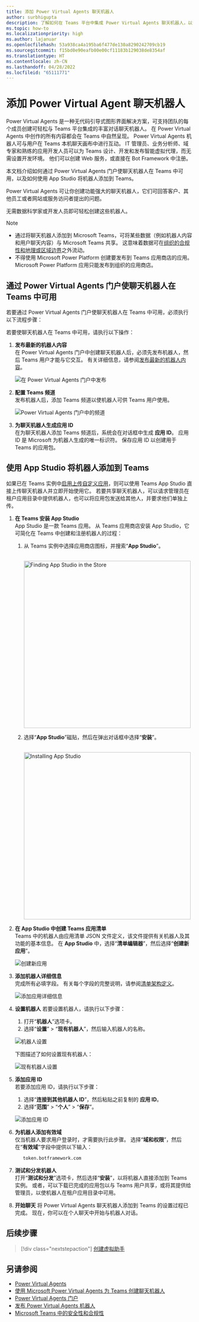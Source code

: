 ```yaml
---
title: 添加 Power Virtual Agents 聊天机器人
author: surbhigupta
description: 了解如何在 Teams 平台中集成 Power Virtual Agents 聊天机器人，以创建对话聊天机器人并将其与 Teams 集成
ms.topic: how-to
ms.localizationpriority: high
ms.author: lajanuar
ms.openlocfilehash: 53a938ca4a195ba6f477de130a8290242709cb19
ms.sourcegitcommit: f15bd0e90eafb00e00cf11183b129038de8354af
ms.translationtype: HT
ms.contentlocale: zh-CN
ms.lasthandoff: 04/28/2022
ms.locfileid: "65111771"
---
```

# <a name="add-power-virtual-agents-chatbot"></a>添加 Power Virtual Agent 聊天机器人

Power Virtual Agents 是一种无代码引导式图形界面解决方案，可支持团队的每个成员创建可轻松与 Teams 平台集成的丰富对话聊天机器人。 在 Power Virtual Agents 中创作的所有内容都会在 Teams 中自然呈现。 Power Virtual Agents 机器人可与用户在 Teams 本机聊天画布中进行互动。 IT 管理员、业务分析师、域专家和熟练的应用开发人员可以为 Teams 设计、开发和发布智能虚拟代理，而无需设置开发环境。 他们可以创建 Web 服务，或直接在 Bot Framework 中注册。

本文档介绍如何通过 Power Virtual Agents 门户使聊天机器人在 Teams 中可用，以及如何使用 App Studio 将机器人添加到 Teams。

Power Virtual Agents 可让你创建功能强大的聊天机器人，它们可回答客户、其他员工或者网站或服务访问者提出的问题。

无需数据科学家或开发人员即可轻松创建这些机器人。

> [!NOTE]
> * 通过将聊天机器人添加到 Microsoft Teams，可将某些数据（例如机器人内容和用户聊天内容）与 Microsoft Teams 共享。 这意味着数据可在[组织的合规性和地理或区域边界](/power-virtual-agents/data-location)之外流动。 <br/>
> * 不得使用 Microsoft Power Platform 创建要发布到 Teams 应用商店的应用。 Microsoft Power Platform 应用只能发布到组织的应用商店。

## <a name="make-your-chatbot-available-in-teams-through-the-power-virtual-agents-portal"></a>通过 Power Virtual Agents 门户使聊天机器人在 Teams 中可用

若要通过 Power Virtual Agents 门户使聊天机器人在 Teams 中可用，必须执行以下流程步骤：

若要使聊天机器人在 Teams 中可用，请执行以下操作：

1. **发布最新的机器人内容**  
在 Power Virtual Agents 门户中创建聊天机器人后，必须先发布机器人，然后 Teams 用户才能与它交互。 有关详细信息，请参阅[发布最新的机器人内容](/power-virtual-agents/publication-fundamentals-publish-channels#publish-the-latest-bot-content)。

   ![在 Power Virtual Agents 门户中发布](../../assets/images/pva-publish.png)

1. **配置 Teams 频道**  
发布机器人后，添加 Teams 频道以使机器人可供 Teams 用户使用。

   ![Power Virtual Agents 门户中的频道](../../assets/images/pva-channels.png)

1. **为聊天机器人生成应用 ID**  
在为聊天机器人添加 Teams 频道后，系统会在对话框中生成 **应用 ID**。 应用 ID 是 Microsoft 为机器人生成的唯一标识符。 保存应用 ID 以创建用于 Teams 的应用包。

## <a name="add-your-bot-to-teams-using-app-studio"></a>使用 App Studio 将机器人添加到 Teams

如果已在 Teams 实例中[启用上传自定义应用](/microsoftteams/admin-settings)，则可以使用 Teams App Studio 直接上传聊天机器人并立即开始使用它。 若要共享聊天机器人，可以请求管理员在租户应用目录中提供机器人，也可以将应用包发送给其他人，并要求他们单独上传。

1. **在 Teams 安装 App Studio**  
App Studio 是一款 Teams 应用。 从 Teams 应用商店安装 App Studio，它可简化在 Teams 中创建和注册机器人的过程：

   1. 从 Teams 实例中选择应用商店图标，并搜索“**App Studio**”。

      &emsp;&emsp; <img  width="450px" alt="Finding App Studio in the Store" src="../../assets/images/get-started/app-studio-store.png"/>

   1. 选择“**App Studio**”磁贴，然后在弹出对话框中选择“**安装**”。

      &emsp;&emsp; <img  width="450px" alt="Installing App Studio" src="../../assets/images/get-started/app-studio-install.png"/>

1. **在 App Studio 中创建 Teams 应用清单**  
Teams 中的机器人由应用清单 JSON 文件定义，该文件提供有关机器人及其功能的基本信息。 在 **App Studio** 中，选择“**清单编辑器**”，然后选择“**创建新应用**”。

    ![创建新应用](../../assets/images/get-started/create-new-app.png)

1. **添加机器人详细信息**  
完成所有必填字段。 有关每个字段的完整说明，请参阅[清单架构定义](../../resources/schema/manifest-schema.md)。

    ![添加应用详细信息](../../assets/images/get-started/add-app-details.png)

1. **设置机器人** 若要设置机器人，请执行以下步骤：
     1. 打开“**机器人**”选项卡。
     1. 选择“**设置**” > “**现有机器人**”，然后输入机器人的名称。

   ![机器人设置](../../assets/images/get-started/bot-set-up.png)

   下图描述了如何设置现有机器人：

   ![现有机器人设置](../../assets/images/get-started/existing-bot-set-up.png)

1. **添加应用 ID**  
若要添加应用 ID，请执行以下步骤：  
    1. 选择“**连接到其他机器人 ID**”，然后粘贴之前复制的 **应用 ID**。
    1. 选择“**范围**” > “**个人**” > “**保存**”。

    ![添加应用 ID](../../assets/images/get-started/add-app-id.png)

1. **为机器人添加有效域**  
仅当机器人要求用户登录时，才需要执行此步骤。 选择“**域和权限**”，然后在“**有效域**”字段中提供以下输入：

    ```bash
       token.botframework.com
    ```

1. **测试和分发机器人**  
打开“**测试和分发**”选项卡，然后选择“**安装**”，以将机器人直接添加到 Teams 实例。 或者，可以下载已完成的应用包以与 Teams 用户共享，或将其提供给管理员，以使机器人在租户应用目录中可用。

1. **开始聊天** 将 Power Virtual Agents 聊天机器人添加到 Teams 的设置过程已完成。 现在，你可以在个人聊天中开始与机器人对话。

## <a name="next-step"></a>后续步骤

> [!div class="nextstepaction"]
> [创建虚拟助手](~/samples/virtual-assistant.md)

## <a name="see-also"></a>另请参阅

* [Power Virtual Agents](/power-virtual-agents/fundamentals-what-is-power-virtual-agents)  
* [使用 Microsoft Power Virtual Agents 为 Teams 创建聊天机器人](../bot-features.md#bots-with-power-virtual-agents)
* [Power Virtual Agents 门户](https://powervirtualagents.microsoft.com)
* [发布 Power Virtual Agents 机器人](/power-virtual-agents/publication-fundamentals-publish-channels)
* [Microsoft Teams 中的安全性和合规性](/MicrosoftTeams/security-compliance-overview)
